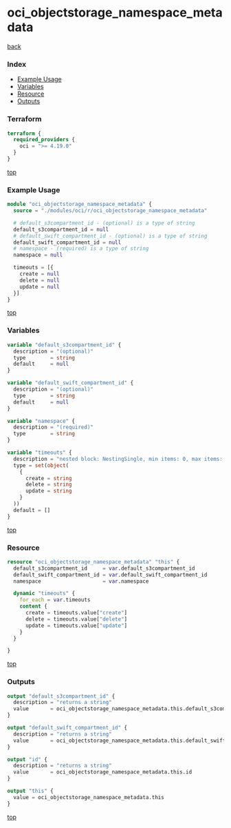 # oci_objectstorage_namespace_metadata

[back](../oci.md)

### Index

- [Example Usage](#example-usage)
- [Variables](#variables)
- [Resource](#resource)
- [Outputs](#outputs)

### Terraform

```terraform
terraform {
  required_providers {
    oci = ">= 4.19.0"
  }
}
```

[top](#index)

### Example Usage

```terraform
module "oci_objectstorage_namespace_metadata" {
  source = "./modules/oci/r/oci_objectstorage_namespace_metadata"

  # default_s3compartment_id - (optional) is a type of string
  default_s3compartment_id = null
  # default_swift_compartment_id - (optional) is a type of string
  default_swift_compartment_id = null
  # namespace - (required) is a type of string
  namespace = null

  timeouts = [{
    create = null
    delete = null
    update = null
  }]
}
```

[top](#index)

### Variables

```terraform
variable "default_s3compartment_id" {
  description = "(optional)"
  type        = string
  default     = null
}

variable "default_swift_compartment_id" {
  description = "(optional)"
  type        = string
  default     = null
}

variable "namespace" {
  description = "(required)"
  type        = string
}

variable "timeouts" {
  description = "nested block: NestingSingle, min items: 0, max items: 0"
  type = set(object(
    {
      create = string
      delete = string
      update = string
    }
  ))
  default = []
}
```

[top](#index)

### Resource

```terraform
resource "oci_objectstorage_namespace_metadata" "this" {
  default_s3compartment_id     = var.default_s3compartment_id
  default_swift_compartment_id = var.default_swift_compartment_id
  namespace                    = var.namespace

  dynamic "timeouts" {
    for_each = var.timeouts
    content {
      create = timeouts.value["create"]
      delete = timeouts.value["delete"]
      update = timeouts.value["update"]
    }
  }

}
```

[top](#index)

### Outputs

```terraform
output "default_s3compartment_id" {
  description = "returns a string"
  value       = oci_objectstorage_namespace_metadata.this.default_s3compartment_id
}

output "default_swift_compartment_id" {
  description = "returns a string"
  value       = oci_objectstorage_namespace_metadata.this.default_swift_compartment_id
}

output "id" {
  description = "returns a string"
  value       = oci_objectstorage_namespace_metadata.this.id
}

output "this" {
  value = oci_objectstorage_namespace_metadata.this
}
```

[top](#index)